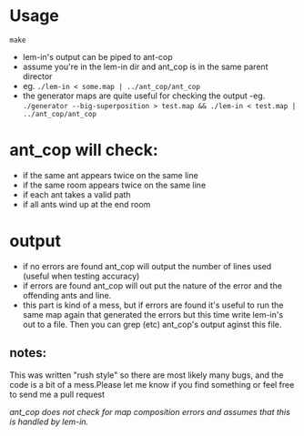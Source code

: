 # Usage
`make`

- lem-in's output can be piped to ant-cop
- assume you're in the lem-in dir and ant_cop is in the same parent director
- eg.
`./lem-in < some.map | ../ant_cop/ant_cop`
- the generator maps are quite useful for checking the output
-eg. `./generator --big-superposition > test.map && ./lem-in < test.map | ../ant_cop/ant_cop`

# ant_cop will check:
- if the same ant appears twice on the same line
- if the same room appears twice on the same line
- if each ant takes a valid path
- if all ants wind up at the end room

# output
- if no errors are found ant_cop will output the number of lines used (useful when testing accuracy)
- if errors are found ant_cop will out put the nature of the error and the offending ants and line.
- this part is kind of a mess, but if errors are found it's useful to run the same map again that generated the errors
but this time write lem-in's out to a file. Then you can grep (etc) ant_cop's output aginst this file.
## notes:
This was written "rush style" so there are most likely many bugs, and the code is a bit of a mess.Please let me know if you find something or feel free to send me a pull request

_ant_cop does not check for map composition errors and assumes that this is handled by lem-in._
